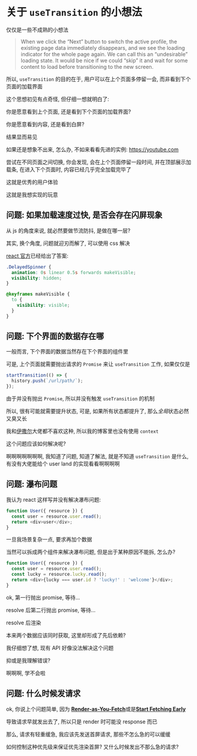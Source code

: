# 关于 `useTransition` 的小想法

仅仅是一些不成熟的小想法

> When we click the “Next” button to switch the active profile, the existing page data immediately disappears, and we see the loading indicator for the whole page again. We can call this an “undesirable” loading state. It would be nice if we could “skip” it and wait for some content to load before transitioning to the new screen.

所以, `useTransition` 的目的在于, 用户可以在上个页面多停留一会, 而非看到下个页面的加载界面

这个思想初见有点奇怪, 但仔细一想就明白了:

你是愿意看到上个页面, 还是看到下个页面的加载界面?

你是愿意看到内容, 还是看到白屏?

结果显而易见

如果还是想象不出来, 怎么办, 不如来看看先进的实例: <https://youtube.com>

尝试在不同页面之间切换, 你会发现, 会在上个页面停留一段时间, 并在顶部展示加载条, 在进入下个页面时, 内容已经几乎完全加载完毕了

这就是优秀的用户体验

这就是我想实现的玩意

## 问题: 如果加载速度过快, 是否会存在闪屏现象

从 js 的角度来说, 就必然要做节流防抖, 是做在哪一层?

其实, 换个角度, 问题就迎刃而解了, 可以使用 css 解决

[react 官方](https://reactjs.org/docs/concurrent-mode-patterns.html#delaying-a-pending-indicator)已经给出了答案:

```css
.DelayedSpinner {
  animation: 0s linear 0.5s forwards makeVisible;
  visibility: hidden;
}

@keyframes makeVisible {
  to {
    visibility: visible;
  }
}
```

## 问题: 下个界面的数据存在哪

一般而言, 下个界面的数据当然存在下个界面的组件里

可是, 上个页面就需要抛出请求的 `Promise` 来让 `useTransition` 工作, 如果仅仅是

```typescript
startTransition(() => {
  history.push(`/url/path/`);
});
```

由于并没有抛出 `Promise`, 所以并没有触发 `useTransition` 的机制

所以, 很有可能就需要提升状态, 可是, 如果所有状态都提升了, 那么*全局*状态必然又臭又长

我和[伊撒尔](https://github.com/yisar)大佬都不喜欢这种, 所以我的博客里也没有使用 `context`

这个问题应该如何解决呢?

啊啊啊啊啊啊啊, 我知道了问题, 知道了解法, 就是不知道 `useTransition` 是什么, 有没有大佬能给个 user land 的实现看看啊啊啊啊

## 问题: 瀑布问题

我认为 react 这样写并没有解决瀑布问题:

```typescript
function User({ resource }) {
  const user = resource.user.read();
  return <div>user</div>;
}
```

一旦我场景复杂一点, 要求再加个数据

当然可以拆成两个组件来解决瀑布问题, 但是出于某种原因不能拆, 怎么办?

```typescript
function User({ resource }) {
  const user = resource.user.read();
  const lucky = resource.lucky.read();
  return <div>{lucky === user.id ? 'lucky!' : 'welcome'}</div>;
}
```

ok, 第一行抛出 promise, 等待...

resolve 后第二行抛出 promise, 等待...

resolve 后渲染

本来两个数据应该同时获取, 这里却形成了先后依赖?

我仔细想了想, 现有 API 好像没法解决这个问题

抑或是我理解错误?

啊啊啊, 学不会啦

## 问题: 什么时候发请求

ok, 你说上个问题简单, 因为 [**Render-as-You-Fetch**](https://reactjs.org/docs/concurrent-mode-suspense.html#approach-3-render-as-you-fetch-using-suspense)或是[**Start Fetching Early**](https://reactjs.org/docs/concurrent-mode-suspense.html#start-fetching-early)

导致请求早就发出去了, 所以只是 render 时可能没 response 而已

那么, 请求有轻重缓急, 我应该先发送首屏请求, 那些不怎么急的可以缓缓

如何控制这种优先级来保证优先渲染首屏? 又什么时候发出不那么急的请求?
